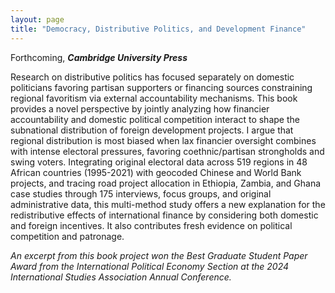 ```yaml
---
layout: page
title: "Democracy, Distributive Politics, and Development Finance"
--- 
```

Forthcoming, **_Cambridge University Press_**

Research on distributive politics has focused separately on domestic politicians favoring partisan supporters or financing sources constraining regional favoritism via external accountability mechanisms. This book provides a novel perspective by jointly analyzing how financier accountability and domestic political competition interact to shape the subnational distribution of foreign development projects. I argue that regional distribution is most biased when lax financier oversight combines with intense electoral pressures, favoring coethnic/partisan strongholds and swing voters. Integrating original electoral data across 519 regions in 48 African countries (1995-2021) with geocoded Chinese and World Bank projects, and tracing road project allocation in Ethiopia, Zambia, and Ghana case studies through 175 interviews, focus groups, and original administrative data, this multi-method study offers a new explanation for the redistributive effects of international finance by considering both domestic and foreign incentives. It also contributes fresh evidence on political competition and patronage.

_An excerpt from this book project won the Best Graduate Student Paper Award from the International Political Economy Section at the 2024 International Studies Association Annual Conference._
